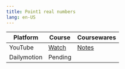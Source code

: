 ```yaml
---
title: Point1 real numbers
lang: en-US
---
```


| Platform   | Course                                                                                      | Coursewares                                                    |
|-------------|----------------------------------------------------------------------------------------------|----------------------------------------------------------------|
| YouTube     | [Watch](https://www.youtube.com/watch?v=OoKWixEfVY0&list=PLm0MFkgiW1JiF_atVuvDod8-ylSza1wJT) | [Notes](../../public/math/139%20Point%20Courses/pdf/Notes.pdf) |
| Dailymotion | Pending                                                                                      |                                                                |

